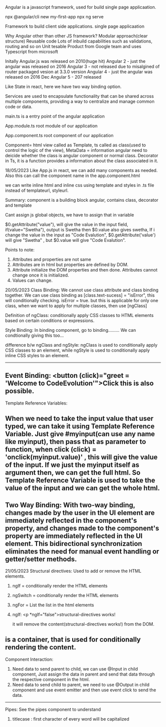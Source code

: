 Angular is a javascript framework, used for build single page applicaation.

npx @angular/cli new my-first-app
npx ng serve


Framework to build client side applications.
single page applicaation

Why Angular other than other JS framework?
Modular approach(clear structure)
Reusable code
Lots of inbuild capabilities such as validations, routing and so on
Unit tesable
Product from Google team and uses Typescript from microsoft


Initally Angular.js was released on 2010(huge hit)
Angular 2 - just the angular was released on 2016
Angular 3 - not released due to misalgined of router packaged vesion at 3.3.0 version
Angular 4 - just the angular was released on 2016 Dec
Angular 5 - 207 released

Like State in react, here we have two way binding option.

Services are used to encapsulate functionality that can be shared across multiple components, providing a way to centralize and manage common code or data.

main.ts is a entry point of the angular application

App.module.ts root module of our application

App.component.ts root component of our application


Component= html view called as Template, ts called as class(used to control the logic of the view),
MetaData = information angular need to deicide whether the class is angular component or normal class. Decorator in Ts, it is a function provides a information about the class associated in it.

18/05/2023
Like App.js in react, we can add many components as needed. Also this can call the component name
in the app.component.html

we can write inline html and inline css using template and styles in .ts file instead of templateurl, styleurl.


Summary:
component is a building block angular, contains class, decorator and template

Cant assign js global objects, we have to assign that in variable


$0.getAttribute("value"), will give the value in the input field, if(value="Swetha"), output is
Swetha then $0.value also gives swetha, If i change the value in the input as "Code Evalution", $0.getAttribute('value') will give "Swetha" , but $0.value will give  "Code Evalution". 


Points to note:
1. Attributes and properties are not same
2. Attributes are in html but properties are defined by DOM. 
3. Attribute initialize the DOM properties and then done. Attributes cannot change once it is initialized.
4. Values can change.


20/05/2023
Class Binding:
We cannot use class attribute and class binding together.
We can use class binding as [class.text-sucess] = "isError", this will conditionally checking.
isError = true. but this is applicable for only one class, when we want to apply for multiple classes, 
then use [ngClass]

Definition of ngClass:
conditionally apply CSS classes to HTML elements based on certain conditions or expressions. 

Style Binding:
In binding component, go to binding.........
We can condtionally giving this too...

difference b/w ngClass and ngStyle:
 ngClass is used to conditionally apply CSS classes to an element, while ngStyle is used to conditionally apply inline CSS styles to an element.
 
-------------------------------------------------
 Event Binding:
             <button (click)="greet = 'Welcome to CodeEvolution'">Click</button>
this is also possible.
-------------------------------------------------------------------------------
Template Reference Variables:

When we need to take the input value that user typed, we can take it using Template Reference Variable.
Just give #myinput(can use any name like myinput), then pass that as parameter to function, when click
(click) = 'onclick(myinput.value)' , this will give the value of the input. If we just the myinput itself
as argument then, we can get the full html. 
So Template Reference Variable is used to take the value of the input and we can get the whole html.
-----------------------------------------------------------------------------
Two Way Binding:
With two-way binding, changes made by the user in the UI element are immediately reflected in the component's property, and changes made to the component's property are immediately reflected in the UI element. This bidirectional synchronization eliminates the need for manual event handling or getter/setter methods.
-----------------------------------------------------------------------------------

21/05/2023
Structural directives:
Used to add or remove the HTML elements.

1. ngIf = conditionally render the HTML elements
2. ngSwitch = conditionally render the HTML elements
3. ngFor = List the list in the html elements

1. ngIf: <p *ngIf="false">structural-directives works!</p>
it will remove the content(structural-directives works!) from the DOM.

<ng-template> is a container, that is used for conditionally rendering the content.
-----------------------------------------------------------------------------------
Component Interaction:
1. Need data to send parent to child, we can use @Input in child component, Just assign the data in parent and send that data through the respective component in the html.
2. Need data to send child to parent, we need to use @Output in child component and use event emitter and then use event click to send the data.
-----------------------------------------------------------------------------------
Pipes:
See the pipes component to understand
1. titlecase :  first character of every word will be capitalized